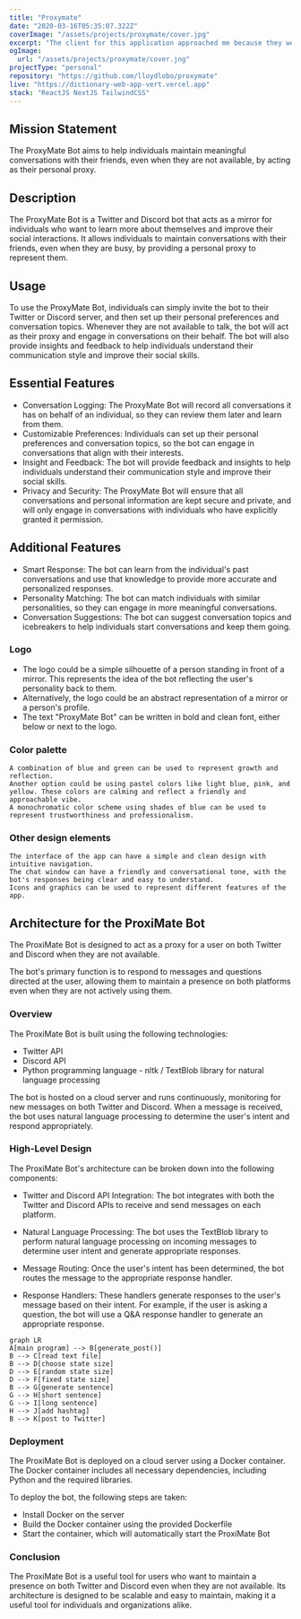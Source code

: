 ```yaml
---
title: "Proxymate"
date: "2020-03-16T05:35:07.322Z"
coverImage: "/assets/projects/proxymate/cover.jpg"
excerpt: "The client for this application approached me because they were looking to create a product that allows drivers to quickly connect with mechanics when dealing with car problems. They also were loooking to enable hobbyist and mechanics unassociated with any particular shop the opportunity to gig-work and manage their own time. I was able to effectively create user personas, competitive audits, sketches, wireframes and a final prototype and send over final assets to an engineer in around three months."
ogImage:
  url: "/assets/projects/proxymate/cover.jng"
projectType: "personal"
repository: "https://github.com/lloydlobo/proxymate"
live: "https://dictionary-web-app-vert.vercel.app"
stack: "ReactJS NextJS TailwindCSS"
---
```


## Mission Statement

The ProxyMate Bot aims to help individuals maintain meaningful
conversations with their friends, even when they are not available,
by acting as their personal proxy.

## Description

The ProxyMate Bot is a Twitter and Discord bot that acts as a mirror for
individuals who want to learn more about themselves and improve their
social interactions. It allows individuals to maintain conversations
with their friends, even when they are busy, by providing a personal
proxy to represent them.

## Usage

To use the ProxyMate Bot, individuals can simply invite the bot to their
Twitter or Discord server, and then set up their personal preferences and
conversation topics. Whenever they are not available to talk, the bot will
act as their proxy and engage in conversations on their behalf. The bot
will also provide insights and feedback to help individuals understand
their communication style and improve their social skills.

## Essential Features

- Conversation Logging: The ProxyMate Bot will record all conversations it
  has on behalf of an individual, so they can review them later and learn
  from them.
- Customizable Preferences: Individuals can set up their personal preferences
  and conversation topics, so the bot can engage in conversations that align
  with their interests.
- Insight and Feedback: The bot will provide feedback and insights to help
  individuals understand their communication style and improve their social skills.
- Privacy and Security: The ProxyMate Bot will ensure that all conversations and
  personal information are kept secure and private, and will only engage in
  conversations with individuals who have explicitly granted it permission.

## Additional Features

- Smart Response: The bot can learn from the individual's past
  conversations and use that knowledge to provide more accurate and
  personalized responses.
- Personality Matching: The bot can match individuals with similar personalities,
  so they can engage in more meaningful conversations.
- Conversation Suggestions: The bot can suggest conversation topics and icebreakers
  to help individuals start conversations and keep them going.

### Logo

- The logo could be a simple silhouette of a person standing in front of a mirror.
  This represents the idea of the bot reflecting the user's personality back to them.
- Alternatively, the logo could be an abstract representation of a mirror or
  a person's profile.
- The text "ProxyMate Bot" can be written in bold and clean font, either below
  or next to the logo.

### Color palette

    A combination of blue and green can be used to represent growth and reflection.
    Another option could be using pastel colors like light blue, pink, and yellow. These colors are calming and reflect a friendly and approachable vibe.
    A monochromatic color scheme using shades of blue can be used to represent trustworthiness and professionalism.

### Other design elements

    The interface of the app can have a simple and clean design with intuitive navigation.
    The chat window can have a friendly and conversational tone, with the bot's responses being clear and easy to understand.
    Icons and graphics can be used to represent different features of the app.

## Architecture for the ProxiMate Bot

The ProxiMate Bot is designed to act as a proxy for a user on both
Twitter and Discord when they are not available.

The bot's primary function is to respond to messages and questions
directed at the user, allowing them to maintain a presence on both
platforms even when they are not actively using them.

### Overview

The ProxiMate Bot is built using the following technologies:

- Twitter API
- Discord API
- Python programming language - nltk / TextBlob library for natural language processing

The bot is hosted on a cloud server and runs continuously, monitoring
for new messages on both Twitter and Discord. When a message is received,
the bot uses natural language processing to determine the user's intent
and respond appropriately.

### High-Level Design

The ProxiMate Bot's architecture can be broken down into the following
components:

- Twitter and Discord API Integration: The bot integrates with both the
  Twitter and Discord APIs to receive and send messages on each platform.

- Natural Language Processing: The bot uses the TextBlob library to
  perform natural language processing on incoming messages to determine
  user intent and generate appropriate responses.

- Message Routing: Once the user's intent has been determined, the bot
  routes the message to the appropriate response handler.

- Response Handlers: These handlers generate responses to the user's
  message based on their intent. For example, if the user is asking
  a question, the bot will use a Q&A response handler to generate an
  appropriate response.

```mermaid
graph LR
A[main program] --> B[generate_post()]
B --> C[read text file]
B --> D[choose state size]
D --> E[random state size]
D --> F[fixed state size]
B --> G[generate sentence]
G --> H[short sentence]
G --> I[long sentence]
H --> J[add hashtag]
B --> K[post to Twitter]
```

### Deployment

The ProxiMate Bot is deployed on a cloud server using a Docker
container. The Docker container includes all necessary dependencies,
including Python and the required libraries.

To deploy the bot, the following steps are taken:

- Install Docker on the server
- Build the Docker container using the provided Dockerfile
- Start the container, which will automatically start the ProxiMate Bot

### Conclusion

The ProxiMate Bot is a useful tool for users who want to maintain a
presence on both Twitter and Discord even when they are not available. Its
architecture is designed to be scalable and easy to maintain, making it
a useful tool for individuals and organizations alike.
